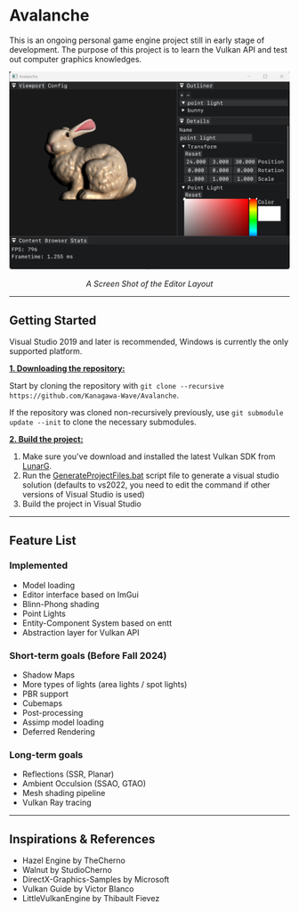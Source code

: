# Avalanche

This is an ongoing personal game engine project still in early stage of development. The purpose of this project is to learn the Vulkan API and test out computer graphics knowledges.

![ScreenShot](https://github.com/Kanagawa-Wave/Avalanche/blob/main/ScreenShot.png)
_<center>A Screen Shot of the Editor Layout</center>_

***

## Getting Started
Visual Studio 2019 and later is recommended, Windows is currently the only supported platform.

<ins>**1. Downloading the repository:**</ins>

Start by cloning the repository with `git clone --recursive https://github.com/Kanagawa-Wave/Avalanche`.

If the repository was cloned non-recursively previously, use `git submodule update --init` to clone the necessary submodules.

<ins>**2. Build the project:**</ins>

1. Make sure you've download and installed the latest Vulkan SDK from [LunarG](https://www.lunarg.com/vulkan-sdk/).
2. Run the [GenerateProjectFiles.bat](https://github.com/Kanagawa-Wave/Avalanche/blob/main/GenerateProjectFiles.bat) script file to generate a visual studio solution (defaults to vs2022, you need to edit the command if other versions of Visual Studio is used)
3. Build the project in Visual Studio

***

## Feature List
### Implemented
- Model loading
- Editor interface based on ImGui
- Blinn-Phong shading
- Point Lights
- Entity-Component System based on entt
- Abstraction layer for Vulkan API
### Short-term goals (Before Fall 2024)
- Shadow Maps
- More types of lights (area lights / spot lights)
- PBR support
- Cubemaps
- Post-processing
- Assimp model loading
- Deferred Rendering
### Long-term goals
- Reflections (SSR, Planar)
- Ambient Occulsion (SSAO, GTAO)
- Mesh shading pipeline
- Vulkan Ray tracing

***

## Inspirations & References
- Hazel Engine by TheCherno
- Walnut by StudioCherno
- DirectX-Graphics-Samples by Microsoft
- Vulkan Guide by Victor Blanco
- LittleVulkanEngine by Thibault Fievez
